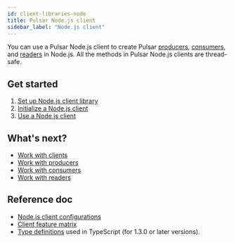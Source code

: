 ```yaml
---
id: client-libraries-node
title: Pulsar Node.js client
sidebar_label: "Node.js client"
---
```


You can use a Pulsar Node.js client to create Pulsar [producers](concepts-clients.md#producer), [consumers](concepts-clients.md#consumer), and [readers](concepts-clients.md#reader) in Node.js. All the methods in Pulsar Node.js clients are thread-safe.

## Get started

1. [Set up Node.js client library](client-libraries-node-setup.md)
2. [Initialize a Node.js client](client-libraries-node-initialize.md)
3. [Use a Node.js client](client-libraries-node-use.md)

## What's next?

- [Work with clients](client-libraries-clients.md)
- [Work with producers](client-libraries-producers.md)
- [Work with consumers](client-libraries-consumers.md)
- [Work with readers](client-libraries-readers.md)

## Reference doc

- [Node.js client configurations](client-libraries-node-configs.md)
- [Client feature matrix](https://docs.google.com/spreadsheets/d/1YHYTkIXR8-Ql103u-IMI18TXLlGStK8uJjDsOOA0T20/edit#gid=1784579914)
- [Type definitions](https://github.com/apache/pulsar-client-node/blob/master/index.d.ts) used in TypeScript (for 1.3.0 or later versions).